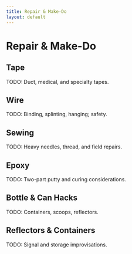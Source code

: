 ```yaml
---
title: Repair & Make-Do
layout: default
---
```


# Repair & Make-Do

## Tape
TODO: Duct, medical, and specialty tapes.

## Wire
TODO: Binding, splinting, hanging; safety.

## Sewing
TODO: Heavy needles, thread, and field repairs.

## Epoxy
TODO: Two-part putty and curing considerations.

## Bottle & Can Hacks
TODO: Containers, scoops, reflectors.

## Reflectors & Containers
TODO: Signal and storage improvisations.
